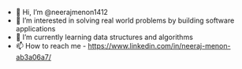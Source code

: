 - 👋 Hi, I’m @neerajmenon1412
- 👀 I’m interested in solving real world problems by building software applications
- 🌱 I’m currently learning data structures and algorithms
- 📫 How to reach me - https://www.linkedin.com/in/neeraj-menon-ab3a06a7/

<!---
neerajmenon1412/neerajmenon1412 is a ✨ special ✨ repository because its `README.md` (this file) appears on your GitHub profile.
You can click the Preview link to take a look at your changes.
--->
